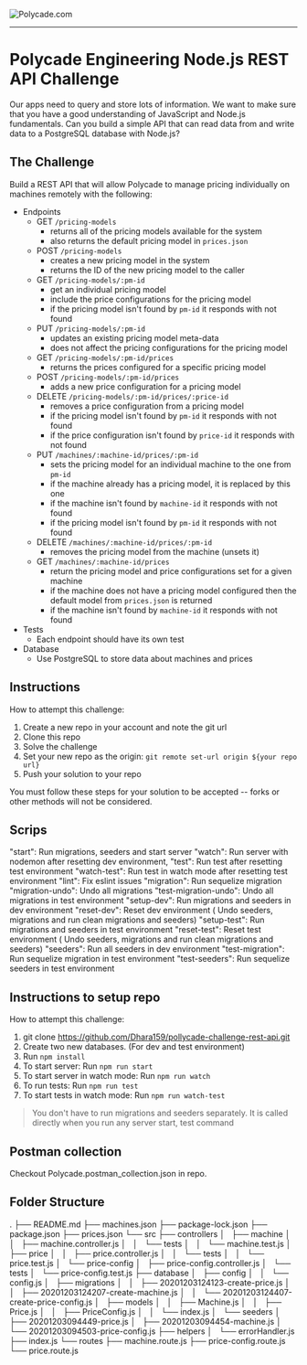 ![Polycade.com](https://i.imgur.com/jcvsFKh.png)

---

# Polycade Engineering Node.js REST API Challenge

Our apps need to query and store lots of information. We want to make sure that you have a good understanding of JavaScript and Node.js fundamentals. Can you build a simple API that can read data from and write data to a PostgreSQL database with Node.js?

## The Challenge

Build a REST API that will allow Polycade to manage pricing individually on machines remotely with the following:

- Endpoints
  - GET `/pricing-models`
    - returns all of the pricing models available for the system
    - also returns the default pricing model in `prices.json`
  - POST `/pricing-models`
    - creates a new pricing model in the system
    - returns the ID of the new pricing model to the caller
  - GET `/pricing-models/:pm-id`
    - get an individual pricing model
    - include the price configurations for the pricing model
    - if the pricing model isn't found by `pm-id` it responds with not found
  - PUT `/pricing-models/:pm-id`
    - updates an existing pricing model meta-data
    - does not affect the pricing configurations for the pricing model
  - GET `/pricing-models/:pm-id/prices`
    - returns the prices configured for a specific pricing model
  - POST `/pricing-models/:pm-id/prices`
    - adds a new price configuration for a pricing model
  - DELETE `/pricing-models/:pm-id/prices/:price-id`
    - removes a price configuration from a pricing model
    - if the pricing model isn't found by `pm-id` it responds with not found
    - if the price configuration isn't found by `price-id` it responds with not found
  - PUT `/machines/:machine-id/prices/:pm-id`
    - sets the pricing model for an individual machine to the one from `pm-id`
    - if the machine already has a pricing model, it is replaced by this one
    - if the machine isn't found by `machine-id` it responds with not found
    - if the pricing model isn't found by `pm-id` it responds with not found
  - DELETE `/machines/:machine-id/prices/:pm-id`
    - removes the pricing model from the machine (unsets it)
  - GET `/machines/:machine-id/prices`
    - return the pricing model and price configurations set for a given machine
    - if the machine does not have a pricing model configured then the default model from `prices.json` is returned
    - if the machine isn't found by `machine-id` it responds with not found
- Tests
  - Each endpoint should have its own test
- Database
  - Use PostgreSQL to store data about machines and prices

## Instructions

How to attempt this challenge:

1) Create a new repo in your account and note the git url
2) Clone this repo
3) Solve the challenge
4) Set your new repo as the origin: `git remote set-url origin ${your repo url}`
5) Push your solution to your repo

You must follow these steps for your solution to be accepted -- forks or other methods will not be considered.

## Scrips

"start": Run migrations, seeders and start server
"watch": Run server with nodemon after resetting dev environment,
"test": Run test after resetting test environment
"watch-test": Run test in watch mode after resetting test environment
"lint": Fix eslint issues
"migration": Run sequelize migration
"migration-undo": Undo all migrations
"test-migration-undo": Undo all migrations in test environment
"setup-dev": Run migrations and seeders in dev environment
"reset-dev": Reset dev environment ( Undo seeders, migrations and run clean migrations and seeders)
"setup-test": Run migrations and seeders in test environment
"reset-test": Reset test environment ( Undo seeders, migrations and run clean migrations and seeders)
"seeders": Run all seeders in dev environment
"test-migration": Run sequelize migration in test environment
"test-seeders": Run sequelize seeders in test environment

## Instructions to setup repo 

How to attempt this challenge:

1) git clone https://github.com/Dhara159/pollycade-challenge-rest-api.git
2) Create two new databases. (For dev and test environment) 
3) Run `npm install`
4) To start server: Run `npm run start`
5) To start server in watch mode: Run `npm run watch`
6) To run tests: Run `npm run test`
7) To start tests in watch mode: Run `npm run watch-test`

> You don't have to run migrations and seeders separately. It is called directly when you run any server start, test command

## Postman collection

Checkout Polycade.postman_collection.json in repo.

## Folder Structure

.
├── README.md
├── machines.json
├── package-lock.json
├── package.json
├── prices.json
└── src
    ├── controllers
    │   ├── machine
    │   │   ├── machine.controller.js
    │   │   └── tests
    │   │       └── machine.test.js
    │   ├── price
    │   │   ├── price.controller.js
    │   │   └── tests
    │   │       └── price.test.js
    │   └── price-config
    │       ├── price-config.controller.js
    │       └── tests
    │           └── price-config.test.js
    ├── database
    │   ├── config
    │   │   └── config.js
    │   ├── migrations
    │   │   ├── 20201203124123-create-price.js
    │   │   ├── 20201203124207-create-machine.js
    │   │   └── 20201203124407-create-price-config.js
    │   ├── models
    │   │   ├── Machine.js
    │   │   ├── Price.js
    │   │   ├── PriceConfig.js
    │   │   └── index.js
    │   └── seeders
    │       ├── 20201203094449-price.js
    │       ├── 20201203094454-machine.js
    │       └── 20201203094503-price-config.js
    ├── helpers
    │   └── errorHandler.js
    ├── index.js
    └── routes
        ├── machine.route.js
        ├── price-config.route.js
        └── price.route.js

